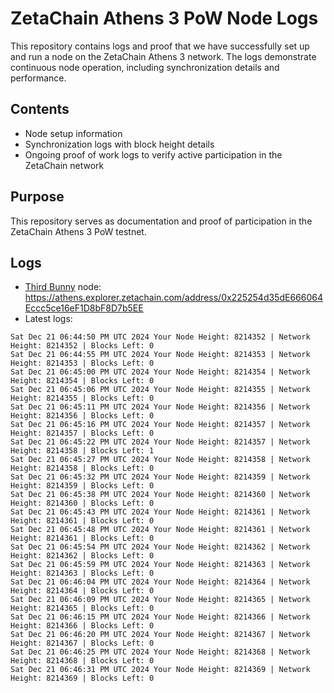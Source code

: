 # ZetaChain Athens 3 PoW Node Logs
This repository contains logs and proof that we have successfully set up and run a node on the ZetaChain Athens 3 network. The logs demonstrate continuous node operation, including synchronization details and performance.

## Contents
- Node setup information
- Synchronization logs with block height details
- Ongoing proof of work logs to verify active participation in the ZetaChain network

## Purpose
This repository serves as documentation and proof of participation in the ZetaChain Athens 3 PoW testnet.

## Logs

- [Third Bunny](https://thirdbunny.xyz/) node: https://athens.explorer.zetachain.com/address/0x225254d35dE666064Eccc5ce16eF1D8bF8D7b5EE
- Latest logs:
```
Sat Dec 21 06:44:50 PM UTC 2024 Your Node Height: 8214352 | Network Height: 8214352 | Blocks Left: 0
Sat Dec 21 06:44:55 PM UTC 2024 Your Node Height: 8214353 | Network Height: 8214353 | Blocks Left: 0
Sat Dec 21 06:45:00 PM UTC 2024 Your Node Height: 8214354 | Network Height: 8214354 | Blocks Left: 0
Sat Dec 21 06:45:06 PM UTC 2024 Your Node Height: 8214355 | Network Height: 8214355 | Blocks Left: 0
Sat Dec 21 06:45:11 PM UTC 2024 Your Node Height: 8214356 | Network Height: 8214356 | Blocks Left: 0
Sat Dec 21 06:45:16 PM UTC 2024 Your Node Height: 8214357 | Network Height: 8214357 | Blocks Left: 0
Sat Dec 21 06:45:22 PM UTC 2024 Your Node Height: 8214357 | Network Height: 8214358 | Blocks Left: 1
Sat Dec 21 06:45:27 PM UTC 2024 Your Node Height: 8214358 | Network Height: 8214358 | Blocks Left: 0
Sat Dec 21 06:45:32 PM UTC 2024 Your Node Height: 8214359 | Network Height: 8214359 | Blocks Left: 0
Sat Dec 21 06:45:38 PM UTC 2024 Your Node Height: 8214360 | Network Height: 8214360 | Blocks Left: 0
Sat Dec 21 06:45:43 PM UTC 2024 Your Node Height: 8214361 | Network Height: 8214361 | Blocks Left: 0
Sat Dec 21 06:45:48 PM UTC 2024 Your Node Height: 8214361 | Network Height: 8214361 | Blocks Left: 0
Sat Dec 21 06:45:54 PM UTC 2024 Your Node Height: 8214362 | Network Height: 8214362 | Blocks Left: 0
Sat Dec 21 06:45:59 PM UTC 2024 Your Node Height: 8214363 | Network Height: 8214363 | Blocks Left: 0
Sat Dec 21 06:46:04 PM UTC 2024 Your Node Height: 8214364 | Network Height: 8214364 | Blocks Left: 0
Sat Dec 21 06:46:09 PM UTC 2024 Your Node Height: 8214365 | Network Height: 8214365 | Blocks Left: 0
Sat Dec 21 06:46:15 PM UTC 2024 Your Node Height: 8214366 | Network Height: 8214366 | Blocks Left: 0
Sat Dec 21 06:46:20 PM UTC 2024 Your Node Height: 8214367 | Network Height: 8214367 | Blocks Left: 0
Sat Dec 21 06:46:25 PM UTC 2024 Your Node Height: 8214368 | Network Height: 8214368 | Blocks Left: 0
Sat Dec 21 06:46:31 PM UTC 2024 Your Node Height: 8214369 | Network Height: 8214369 | Blocks Left: 0
```
